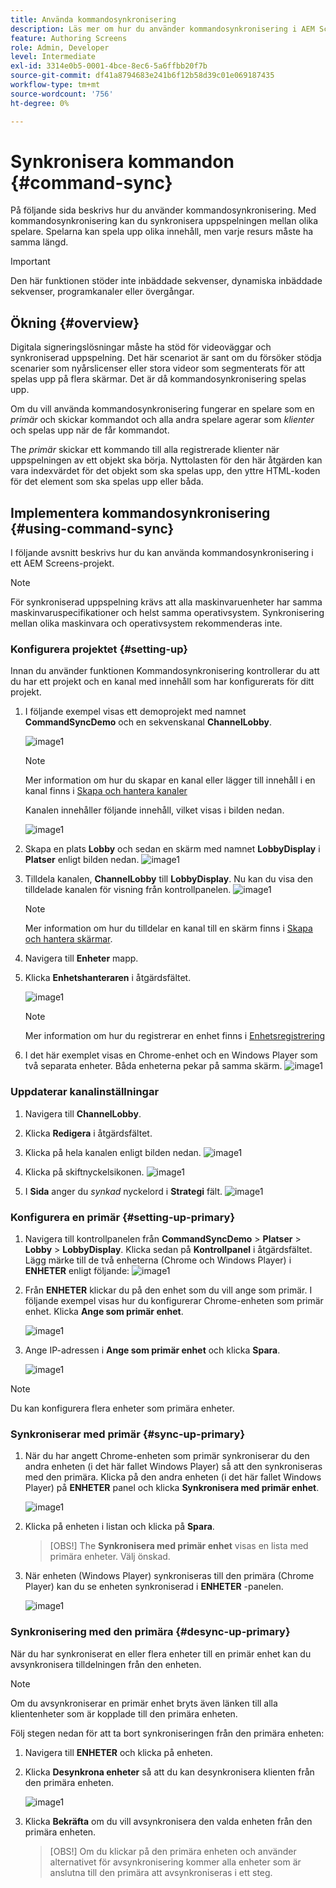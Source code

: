 ```yaml
---
title: Använda kommandosynkronisering
description: Läs mer om hur du använder kommandosynkronisering i AEM Screens.
feature: Authoring Screens
role: Admin, Developer
level: Intermediate
exl-id: 3314e0b5-0001-4bce-8ec6-5a6ffbb20f7b
source-git-commit: df41a8794683e241b6f12b58d39c01e069187435
workflow-type: tm+mt
source-wordcount: '756'
ht-degree: 0%

---
```


# Synkronisera kommandon {#command-sync}

På följande sida beskrivs hur du använder kommandosynkronisering. Med kommandosynkronisering kan du synkronisera uppspelningen mellan olika spelare. Spelarna kan spela upp olika innehåll, men varje resurs måste ha samma längd.

>[!IMPORTANT]
>
>Den här funktionen stöder inte inbäddade sekvenser, dynamiska inbäddade sekvenser, programkanaler eller övergångar.

## Ökning {#overview}

Digitala signeringslösningar måste ha stöd för videoväggar och synkroniserad uppspelning. Det här scenariot är sant om du försöker stödja scenarier som nyårslicenser eller stora videor som segmenterats för att spelas upp på flera skärmar. Det är då kommandosynkronisering spelas upp.

Om du vill använda kommandosynkronisering fungerar en spelare som en *primär* och skickar kommandot och alla andra spelare agerar som *klienter* och spelas upp när de får kommandot.

The *primär* skickar ett kommando till alla registrerade klienter när uppspelningen av ett objekt ska börja. Nyttolasten för den här åtgärden kan vara indexvärdet för det objekt som ska spelas upp, den yttre HTML-koden för det element som ska spelas upp eller båda.

## Implementera kommandosynkronisering {#using-command-sync}

I följande avsnitt beskrivs hur du kan använda kommandosynkronisering i ett AEM Screens-projekt.

>[!NOTE]
>
>För synkroniserad uppspelning krävs att alla maskinvaruenheter har samma maskinvaruspecifikationer och helst samma operativsystem. Synkronisering mellan olika maskinvara och operativsystem rekommenderas inte.

### Konfigurera projektet {#setting-up}

Innan du använder funktionen Kommandosynkronisering kontrollerar du att du har ett projekt och en kanal med innehåll som har konfigurerats för ditt projekt.

1. I följande exempel visas ett demoprojekt med namnet **CommandSyncDemo** och en sekvenskanal **ChannelLobby**.

   ![image1](assets/command-sync/command-sync1-1.png)

   >[!NOTE]
   >
   >Mer information om hur du skapar en kanal eller lägger till innehåll i en kanal finns i [Skapa och hantera kanaler](/help/user-guide/managing-channels.md)

   Kanalen innehåller följande innehåll, vilket visas i bilden nedan.

   ![image1](assets/command-sync/command-sync2-1.png)

1. Skapa en plats **Lobby** och sedan en skärm med namnet **LobbyDisplay** i **Platser** enligt bilden nedan.
   ![image1](assets/command-sync/command-sync3-1.png)

1. Tilldela kanalen, **ChannelLobby** till **LobbyDisplay**. Nu kan du visa den tilldelade kanalen för visning från kontrollpanelen.
   ![image1](assets/command-sync/command-sync4-1.png)

   >[!NOTE]
   >
   >Mer information om hur du tilldelar en kanal till en skärm finns i [Skapa och hantera skärmar](/help/user-guide/managing-displays.md).

1. Navigera till **Enheter** mapp.
1. Klicka **Enhetshanteraren** i åtgärdsfältet.

   ![image1](assets/command-sync5.png)

   >[!NOTE]
   >
   >Mer information om hur du registrerar en enhet finns i [Enhetsregistrering](/help/user-guide/device-registration.md)

1. I det här exemplet visas en Chrome-enhet och en Windows Player som två separata enheter. Båda enheterna pekar på samma skärm.
   ![image1](assets/command-sync6.png)

### Uppdaterar kanalinställningar

1. Navigera till **ChannelLobby**.
1. Klicka **Redigera** i åtgärdsfältet.
1. Klicka på hela kanalen enligt bilden nedan.
   ![image1](assets/command-sync/command-sync7-1.png)

1. Klicka på skiftnyckelsikonen.
   ![image1](assets/command-sync/command-sync8-1.png)

1. I **Sida** anger du *synkad* nyckelord i **Strategi** fält.
   ![image1](assets/command-sync/command-sync9-1.png)


### Konfigurera en primär {#setting-up-primary}

1. Navigera till kontrollpanelen från **CommandSyncDemo** > **Platser**  > **Lobby** > **LobbyDisplay**. Klicka sedan på **Kontrollpanel** i åtgärdsfältet.
Lägg märke till de två enheterna (Chrome och Windows Player) i **ENHETER** enligt följande:
   ![image1](assets/command-sync/command-sync10-1.png)

1. Från **ENHETER** klickar du på den enhet som du vill ange som primär. I följande exempel visas hur du konfigurerar Chrome-enheten som primär enhet. Klicka **Ange som primär enhet**.

   ![image1](assets/command-sync/command-sync11-1.png)

1. Ange IP-adressen i **Ange som primär enhet** och klicka **Spara**.

   ![image1](assets/command-sync/command-sync12-1.png)

>[!NOTE]
>
>Du kan konfigurera flera enheter som primära enheter.

### Synkroniserar med primär {#sync-up-primary}

1. När du har angett Chrome-enheten som primär synkroniserar du den andra enheten (i det här fallet Windows Player) så att den synkroniseras med den primära.
Klicka på den andra enheten (i det här fallet Windows Player) på **ENHETER** panel och klicka **Synkronisera med primär enhet**.

   ![image1](assets/command-sync/command-sync13-1.png)

1. Klicka på enheten i listan och klicka på **Spara**.

   >[OBS!]
   > The **Synkronisera med primär enhet** visas en lista med primära enheter. Välj önskad.

1. När enheten (Windows Player) synkroniseras till den primära (Chrome Player) kan du se enheten synkroniserad i **ENHETER** -panelen.

   ![image1](assets/command-sync/command-sync14-1.png)

### Synkronisering med den primära {#desync-up-primary}

När du har synkroniserat en eller flera enheter till en primär enhet kan du avsynkronisera tilldelningen från den enheten.

>[!NOTE]
>
>Om du avsynkroniserar en primär enhet bryts även länken till alla klientenheter som är kopplade till den primära enheten.

Följ stegen nedan för att ta bort synkroniseringen från den primära enheten:

1. Navigera till **ENHETER** och klicka på enheten.

1. Klicka **Desynkrona enheter** så att du kan desynkronisera klienten från den primära enheten.

   ![image1](assets/command-sync/command-sync15-1.png)

1. Klicka **Bekräfta** om du vill avsynkronisera den valda enheten från den primära enheten.

   >[OBS!]
   > Om du klickar på den primära enheten och använder alternativet för avsynkronisering kommer alla enheter som är anslutna till den primära att avsynkroniseras i ett steg.
